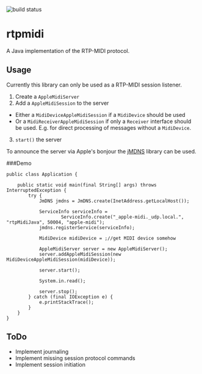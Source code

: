 ![build status](https://travis-ci.org/LeovR/rtp-midi.svg?branch=master)
# rtpmidi
A Java implementation of the RTP-MIDI protocol. 

## Usage

Currently this library can only be used as a RTP-MIDI session listener.

1. Create a `AppleMidiServer`
2. Add a `AppleMidiSession` to the server
  * Either a `MidiDeviceAppleMidiSession` if a `MidiDevice` should be used
  * Or a `MidiReceiverAppleMidiSession` if only a `Receiver` interface should be used. E.g. for direct processing of messages without a `MidiDevice`.
3. `start()` the server

To announce the server via Apple's bonjour the [jMDNS](https://github.com/jmdns/jmdns) library can be used.

###Demo

    public class Application {
    
        public static void main(final String[] args) throws InterruptedException {
            try {
                JmDNS jmdns = JmDNS.create(InetAddress.getLocalHost());
    
                ServiceInfo serviceInfo =
                        ServiceInfo.create("_apple-midi._udp.local.", "rtpMidiJava", 50004, "apple-midi");
                jmdns.registerService(serviceInfo);

                MidiDevice midiDevice = ;//get MIDI device somehow

                AppleMidiServer server = new AppleMidiServer();
                server.addAppleMidiSession(new MidiDeviceAppleMidiSession(midiDevice));

                server.start();

                System.in.read();

                server.stop();
            } catch (final IOException e) {
                e.printStackTrace();
            }
        }
    }


## ToDo
* Implement journaling
* Implement missing session protocol commands
* Implement session initiation

